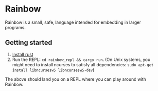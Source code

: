 # Rainbow

Rainbow is a small, safe, language intended for embedding in larger programs.

## Getting started

1. [Install rust](https://www.rust-lang.org/en-US/install.html)
2. Run the REPL: `cd rainbow_repl && cargo run`.
   (On Unix systems, you might need to install ncurses to satisfy all dependencies: `sudo apt-get install libncursesw5 libncursesw5-dev`)

The above should land you on a REPL where you can play around with Rainbow.
